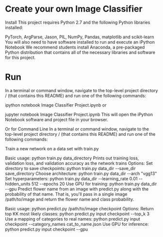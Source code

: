 # Create your own Image Classifier



Install
This project requires Python 2.7 and the following Python libraries installed:

PyTorch, ArgParse, Jason, PIL, NumPy, Pandas, matplotlib and scikit-learn 
You will also need to have software installed to run and execute an iPython Notebook We recommend students install Anaconda, a pre-packaged Python distribution that contains all of the necessary libraries and software for this project.

# Run
In a terminal or command window, navigate to the top-level project directory / (that contains this README) and run one of the following commands:

ipython notebook Image Classifier Project.ipynb or

jupyter notebook Image Classifier Project.ipynb This will open the iPython Notebook software and project file in your browser.

Or for Command Line In a terminal or command window, navigate to the top-level project directory / (that contains this README) and run one of the following commands:

Train a new network on a data set with train.py

Basic usage: python train.py data_directory
Prints out training loss, validation loss, and validation accuracy as the network trains
Options:
Set directory to save checkpoints: python train.py data_dir --save_dir save_directory
Choose architecture: python train.py data_dir --arch "vgg13"
Set hyperparameters: python train.py data_dir --learning_rate 0.01 --hidden_units 512 --epochs 20
Use GPU for training: python train.py data_dir --gpu
Predict flower name from an image with predict.py along with the probability of that name. That is, you'll pass in a single image /path/to/image and return the flower name and class probability.

Basic usage: python predict.py /path/to/image checkpoint
Options:
Return top KK most likely classes: python predict.py input checkpoint --top_k 3
Use a mapping of categories to real names: python predict.py input checkpoint --category_names cat_to_name.json
Use GPU for inference: python predict.py input checkpoint --gpu
